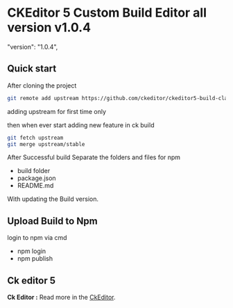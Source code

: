 CKEditor 5 Custom Build Editor all version v1.0.4
========================================
 "version": "1.0.4",

## Quick start

After cloning the project 

```bash
git remote add upstream https://github.com/ckeditor/ckeditor5-build-classic.git
```
adding upstream for first time only

then when ever start adding new feature in ck build
 
```bash
git fetch upstream
git merge upstream/stable
```

After Successful build Separate the folders and files for npm
* build folder
* package.json 
* README.md 

With updating the Build version.

 ## Upload Build to Npm 
 
 login to npm via cmd 
 * npm login
 * npm publish


 ## Ck editor 5
**Ck Editor :**  Read more in the [CkEditor](https://ckeditor.com/docs/ckeditor5/latest/builds/guides/development/custom-builds.html).

